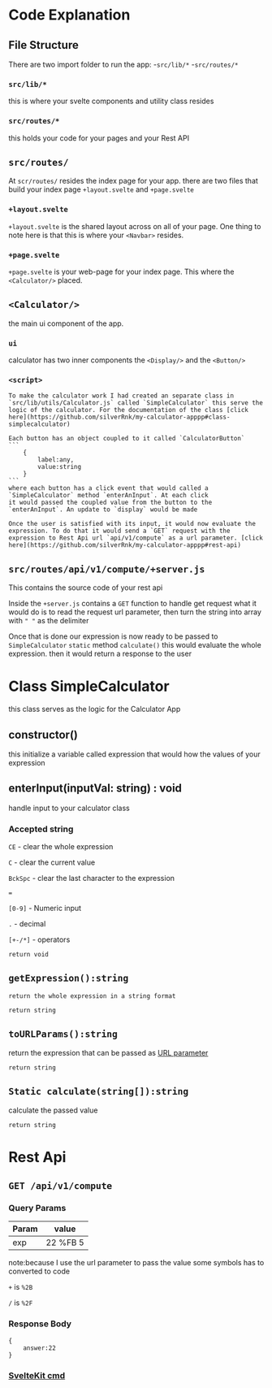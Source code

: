 # Code Explanation

## File Structure
There are two import folder to run the app:
-`src/lib/*`
-`src/routes/*`
### `src/lib/*`
this is where your svelte components and utility class resides

### `src/routes/*`
this holds your code for your pages and your Rest API

## `src/routes/`
At `scr/routes/` resides the index page for your app. there are two files that build your index page
`+layout.svelte` and `+page.svelte`

### `+layout.svelte`
`+layout.svelte` is the shared layout across on all of your page. One thing to note here is that
this is where your `<Navbar>` resides.

### `+page.svelte`
`+page.svelte` is your web-page for your index page. This where the `<Calculator/>` placed.

## `<Calculator/>`
the main ui component of the app.

### `ui`
calculator has two inner components the `<Display/>` and the `<Button/>`

### `<script>`
    To make the calculator work I had created an separate class in `src/lib/utils/Calculator.js` called `SimpleCalculator` this serve the logic of the calculator. For the documentation of the class [click here](https://github.com/silverRnk/my-calculator-apppp#class-simplecalculator)

    Each button has an object coupled to it called `CalculatorButton`
    ```
        {
            label:any,
            value:string
        }
    ```
    where each button has a click event that would called a `SimpleCalculator` method `enterAnInput`. At each click
    it would passed the coupled value from the button to the `enterAnInput`. An update to `display` would be made

    Once the user is satisfied with its input, it would now evaluate the expression. To do that it would send a `GET` request with the expression to Rest Api url `api/v1/compute` as a url parameter. [click here](https://github.com/silverRnk/my-calculator-apppp#rest-api)

## `src/routes/api/v1/compute/+server.js`
 This contains the source code of your rest api

 Inside the `+server.js` contains a `GET` function to handle get request
 what it would do is to read the request url parameter, then turn the string into array with `" "` as the delimiter
 
 Once that is done our expression is now ready to be passed to `SimpleCalculator` `static` method `calculate()`
 this would evaluate the whole expression. then it would return a response to the user

# Class SimpleCalculator
this class serves as the logic for the Calculator App

## constructor()
this initialize a variable called expression that would how the values of your expression

## enterInput(inputVal: string) : void
handle input to your calculator class
### Accepted string
`CE` - clear the whole expression

`C` - clear the current value

`BckSpc` - clear the last character to the expression

`=`

`[0-9]` - Numeric input

`.` - decimal

`[+-/*]` - operators

`return void`

## `getExpression():string`
    return the whole expression in a string format

`return string`

## `toURLParams():string`
return the expression that can be passed as [URL parameter](https://github.com/silverRnk/my-calculator-app#query-params)

`return string`

## `Static calculate(string[]):string`
calculate the passed value

`return string`

# Rest Api

## `GET /api/v1/compute`

### Query Params
| Param | value |
| ----- | ----- |
| exp   | 22 %FB 5 |

note:because I use the url parameter to pass the value some symbols has to converted to code 

 `+` is `%2B`

 `/` is `%2F`

### Response Body
```
{
    answer:22
}
```

### [SvelteKit cmd](docs/command.md)
